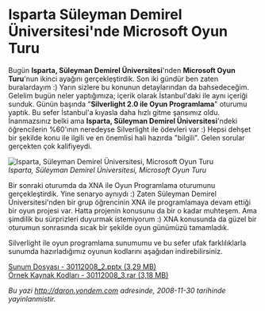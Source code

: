 # Isparta Süleyman Demirel Üniversitesi'nde Microsoft Oyun Turu
Bugün **Isparta, Süleyman Demirel Üniversitesi**'nden **Microsoft Oyun
Turu**'nun ikinci ayağını gerçekleştirdik. Son iki gündür ben zaten
buralardayım :) Yarın sizlere bu konunun detaylarından da bahsedeceğim.
Gelelim bugün neler yaptığımıza; içerik olarak İstanbul'daki ile aynı
içeriği sunduk. Günün başında "**Silverlight 2.0 ile Oyun Programlama**"
oturumu yaptık. Bu sefer İstanbul'a kıyasla daha hızlı gitme şansımız
oldu. İnanmazsınız belki ama **Isparta, Süleyman Demirel
Üniversitesi**'ndeki öğrencilerin %60'ının neredeyse Silverlight ile
ödevleri var :) Hepsi dehşet bir şekilde konu ile ilgili ve en önemlisi
hali hazırda "bilgili". Gelen sorular gerçekten çok kalifiyeydi.

![Isparta, Süleyman Demirel Üniversitesi, Microsoft Oyun
Turu](media/Isparta_Suleyman_Demirel_Universitesinde_Microsoft_Oyun_Turu/30112008_1.jpg)\
*Isparta, Süleyman Demirel Üniversitesi, Microsoft Oyun Turu*

Bir sonraki oturumda da XNA ile Oyun Programlama oturumunu
gerçekleştirdik. Yine senaryo aynıydı :) Zaten Süleyman Demirel
Üniversitesi'nden bir grup öğrencinin XNA ile programlamaya devam ettiği
bir oyun projesi var. Hatta projenin konusunu da bir o kadar muhteşem.
Ama şimdilik bu sürprizleri duyurmak istemiyorum :) XNA konusunda da
güzel bir oturumun sonrasında sıcak bir şekilde oyun günümüzü
tamamladık.

Silverlight ile oyun programlama sunumumu ve bu sefer ufak
farklılıklarla sunumda hazırladığımız oyunun kodlarını aşağıdan
indirebilirsiniz.

[Sunum Dosyası - 30112008\_2.pptx (3,29
MB)](media/Isparta_Suleyman_Demirel_Universitesinde_Microsoft_Oyun_Turu/30112008_2.pptx)\
[Örnek Kaynak Kodları - 30112008\_3.rar (3,18
MB)](media/Isparta_Suleyman_Demirel_Universitesinde_Microsoft_Oyun_Turu/30112008_3.rar)



*Bu yazi http://daron.yondem.com adresinde, 2008-11-30 tarihinde yayinlanmistir.*

